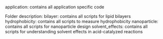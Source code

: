application: contains all application specific code

Folder description:
	bilayer: contains all scripts for lipid bilayers
	hydrophobicity: contains all scripts to measure hydrophobicity
	nanoparticle: contains all scripts for nanoparticle design
	solvent_effects: contains all scripts for understanding solvent effects in acid-catalyzed reactions